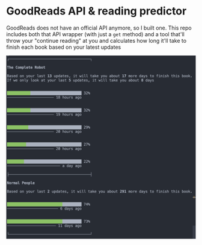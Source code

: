 # GoodReads API & reading predictor

GoodReads does not have an official API anymore, so I built one. This repo includes both that API wrapper (with just a `get` method) and a tool that'll throw your "continue reading" at you and calculates how long it'll take to finish each book based on your latest updates

![Screenshot of progress predictions](./assets/screenshot.png)
